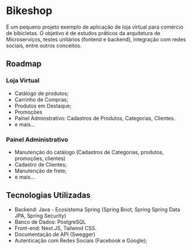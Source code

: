 # Bikeshop

É um pequeno projeto exemplo de aplicação de loja virtual para comércio de bibicletas. O objetivo é de estudos práticos da arquitetura de Microserviços, testes unitários (fontend e backend), integração com redes sociais, entre outros conceitos.

## Roadmap

### Loja Virtual

- Catálogo de produtos;
- Carrinho de Compras;
- Produtos em Destaque;
- Promoções
- Painel Adminstrativo: Cadastros de Produtos, Categorias, Clientes.
- e mais...

### Painel Administrativo

- Manutenção do catálogo (Cadastros de Categorias, produtos, promoções, clientes)
- Cadastro de Clientes;
- Manutenção de frete;
- e mais...

## Tecnologias Utilizadas

- Backend: Java - Ecosistema Spring (Spring Boot, Spring Spring Data JPA, Spring Security)
- Banco de Dados: PostgreSQL
- Front-end: Next.JS, Tailwind CSS.
- Documentação de API (Swegger)
- Autenticação com Redes Sociais (Facebook e Google);


